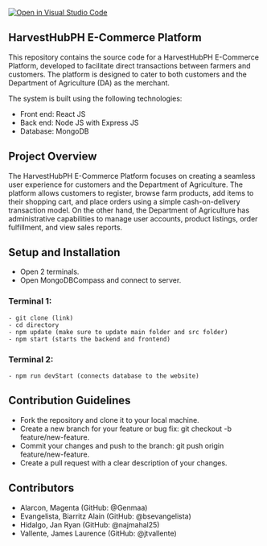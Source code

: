 [![Open in Visual Studio Code](https://classroom.github.com/assets/open-in-vscode-718a45dd9cf7e7f842a935f5ebbe5719a5e09af4491e668f4dbf3b35d5cca122.svg)](https://classroom.github.com/online_ide?assignment_repo_id=12994900&assignment_repo_type=AssignmentRepo)

## HarvestHubPH E-Commerce Platform
  This repository contains the source code for a HarvestHubPH E-Commerce Platform, developed to facilitate direct transactions between farmers and customers. The platform is designed to cater to both customers and the Department of Agriculture (DA) as the merchant. 
  
  The system is built using the following technologies:
  - Front end: React JS
  - Back end: Node JS with Express JS
  - Database: MongoDB
  
## Project Overview
  The HarvestHubPH E-Commerce Platform focuses on creating a seamless user experience for customers and the Department of Agriculture. The platform allows customers to register, browse farm products, add items to their shopping cart, and place orders using a simple cash-on-delivery transaction model. On the other hand, the Department of Agriculture has administrative capabilities to manage user accounts, product listings, order fulfillment, and view sales reports.

## Setup and Installation
 - Open 2 terminals.
 - Open MongoDBCompass and connect to server.

  ### Terminal 1:
    - git clone (link)
    - cd directory
    - npm update (make sure to update main folder and src folder)
    - npm start (starts the backend and frontend)
  ### Terminal 2:
    - npm run devStart (connects database to the website)

## Contribution Guidelines
  - Fork the repository and clone it to your local machine.
  - Create a new branch for your feature or bug fix: git checkout -b feature/new-feature.
  - Commit your changes and push to the branch: git push origin feature/new-feature.
  - Create a pull request with a clear description of your changes.

## Contributors
  - Alarcon, Magenta (GitHub: @Genmaa)
  - Evangelista, Biarritz Alain (GitHub: @bsevangelista)
  - Hidalgo, Jan Ryan (GitHub: @najmahal25)
  - Vallente, James Laurence (GitHub: @jtvallente)
